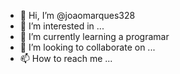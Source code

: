 - 👋 Hi, I’m @joaomarques328
- 👀 I’m interested in  ...
- 🌱 I’m currently learning  a programar
- 💞️ I’m looking to collaborate on ...
- 📫 How to reach me ...

<!---
joaomarques328/joaomarques328 is a ✨ special ✨ repository because its `README.md` (this file) appears on your GitHub profile.
You can click the Preview link to take a look at your changes.
--->
